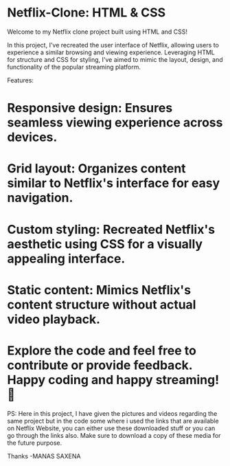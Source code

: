 # Netflix-Clone: HTML & CSS
Welcome to my Netflix clone project built using HTML and CSS! 

In this project, I've recreated the user interface of Netflix, allowing users to experience a similar browsing and viewing experience. Leveraging HTML for structure and CSS for styling, I've aimed to mimic the layout, design, and functionality of the popular streaming platform.

Features:

# Responsive design: Ensures seamless viewing experience across devices.
# Grid layout: Organizes content similar to Netflix's interface for easy navigation.
# Custom styling: Recreated Netflix's aesthetic using CSS for a visually appealing interface.
# Static content: Mimics Netflix's content structure without actual video playback.
# Explore the code and feel free to contribute or provide feedback. Happy coding and happy streaming! 🚀

PS: Here in this project, I have given the pictures and videos regarding the same project but in the code some where i used the links that are available on Netflix Website, you can either use these downloaded stuff or you can go through the links also. Make sure to download a copy of these media for the future purpose.

Thanks
-MANAS SAXENA
